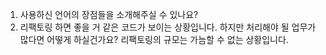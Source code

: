 1. 사용하신 언어의 장점들을 소개해주실 수 있나요?
2. 리팩토링 하면 좋을 거 같은 코드가 보이는 상황입니다. 하지만 처리해야 될 업무가 많다면 어떻게 하실건가요? 리팩토링의 규모는 가늠할 수 없는 상황입니다.
